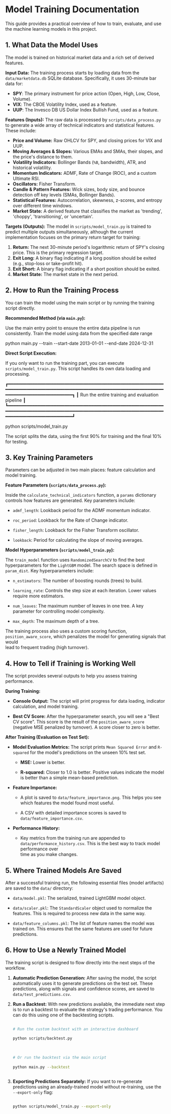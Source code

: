 # Model Training Documentation

This guide provides a practical overview of how to train, evaluate, and use the machine learning models in this project.

## 1. What Data the Model Uses

The model is trained on historical market data and a rich set of derived features.

**Input Data:**
The training process starts by loading data from the `data/marketdata.db` SQLite database. Specifically, it uses 30-minute bar data for:
*   **SPY**: The primary instrument for price action (Open, High, Low, Close, Volume).
*   **VIX**: The CBOE Volatility Index, used as a feature.
*   **UUP**: The Invesco DB US Dollar Index Bullish Fund, used as a feature.

**Features (Inputs):**
The raw data is processed by `scripts/data_process.py` to generate a wide array of technical indicators and statistical features. These include:
*   **Price and Volume:** Raw OHLCV for SPY, and closing prices for VIX and UUP.
*   **Moving Averages & Slopes:** Various EMAs and SMAs, their slopes, and the price's distance to them.
*   **Volatility Indicators:** Bollinger Bands (`%B`, bandwidth), ATR, and historical volatility.
*   **Momentum Indicators:** ADMF, Rate of Change (ROC), and a custom Ultimate RSI.
*   **Oscillators:** Fisher Transform.
*   **Candle & Pattern Features:** Wick sizes, body size, and bounce detection off key levels (SMAs, Bollinger Bands).
*   **Statistical Features:** Autocorrelation, skewness, z-scores, and entropy over different time windows.
*   **Market State:** A derived feature that classifies the market as 'trending', 'choppy', 'transitioning', or 'uncertain'.

**Targets (Outputs):**
The model in `scripts/model_train.py` is trained to predict multiple outputs simultaneously, although the current implementation focuses on the primary return target for training:
1.  **Return:** The next 30-minute period's logarithmic return of SPY's closing price. This is the primary regression target.
2.  **Exit Long:** A binary flag indicating if a long position should be exited (e.g., stop-loss or take-profit hit).
3.  **Exit Short:** A binary flag indicating if a short position should be exited.
4.  **Market State:** The market state in the next period.

## 2. How to Run the Training Process



You can train the model using the main script or by running the training script directly.

                                                                                                                                                
                                                                                                                                                
**Recommended Method (via `main.py`):**                                                                                                         
                                                                                                                                                
Use the main entry point to ensure the entire data pipeline is run consistently. Train the model using data from the specified date range

python main.py --train --start-date 2013-01-01 --end-date 2024-12-31


**Direct Script Execution:**

If you only want to run the training part, you can execute `scripts/model_train.py`. This script handles its own data loading and processing.   


┏━━━━━━━━━━━━━━━━━━━━━━━━━━━━━━━━━━━━━━━━━━━━━━━━━━━━━━━━━━━━━━━━━━━━━━━━━━━━━━━━━━━━━━━━━━━━━━━━━━━━━━━━━━━━━━━━━━━━━━━━━━━━━━━━━━━━━━━━━━━━━━┓
┃ Run the entire training and evaluation pipeline                                                                                              ┃
┗━━━━━━━━━━━━━━━━━━━━━━━━━━━━━━━━━━━━━━━━━━━━━━━━━━━━━━━━━━━━━━━━━━━━━━━━━━━━━━━━━━━━━━━━━━━━━━━━━━━━━━━━━━━━━━━━━━━━━━━━━━━━━━━━━━━━━━━━━━━━━━┛

python scripts/model_train.py

                                                                                                                                                
                                                                                                                                                
                                                                                                                                                
The script splits the data, using the first 90% for training and the final 10% for testing.                                                     
                                                                                                                                                
                                                                                                                                                
                                                                                                                                                
## 3. Key Training Parameters



Parameters can be adjusted in two main places: feature calculation and model training.

                                                                                                                                                
                                                                                                                                                
**Feature Parameters (`scripts/data_process.py`):**

Inside the `calculate_technical_indicators` function, a `params` dictionary controls how features are generated. Key parameters include:        

*   `admf_length`: Lookback period for the ADMF momentum indicator.

*   `roc_period`: Lookback for the Rate of Change indicator.                                                                                    
                                                                                                                                                
*   `fisher_length`: Lookback for the Fisher Transform oscillator.                                                                              
                                                                                                                                                
*   `lookback`: Period for calculating the slope of moving averages.



**Model Hyperparameters (`scripts/model_train.py`):**

The `train_model` function uses `RandomizedSearchCV` to find the best hyperparameters for the `LightGBM` model. The search space is defined in  
`param_dist`. Key hyperparameters include:

*   `n_estimators`: The number of boosting rounds (trees) to build.

*   `learning_rate`: Controls the step size at each iteration. Lower values require more estimators.

*   `num_leaves`: The maximum number of leaves in one tree. A key parameter for controlling model complexity.                                   
                                                                                                                                                
*   `max_depth`: The maximum depth of a tree.



The training process also uses a custom scoring function, `position_aware_score`, which penalizes the model for generating signals that would   
lead to frequent trading (high turnover).
                                                                                                                                                
                                                                                                                                                
                                                                                                                                                
## 4. How to Tell if Training is Working Well                                                                                                   
                                                                                                                                                
                                                                                                                                                
                                                                                                                                                
The script provides several outputs to help you assess training performance.                                                                    
                                                                                                                                                


**During Training:**

*   **Console Output:** The script will print progress for data loading, indicator calculation, and model training.

*   **Best CV Score:** After the hyperparameter search, you will see a "Best CV score". This score is the result of the `position_aware_score`  
(negative MSE penalized by turnover). A score closer to zero is better.

                                                                                                                                                
                                                                                                                                                
**After Training (Evaluation on Test Set):**

*   **Model Evaluation Metrics:** The script prints `Mean Squared Error` and `R-squared` for the model's predictions on the unseen 10% test set.

    *   **MSE:** Lower is better.

    *   **R-squared:** Closer to 1.0 is better. Positive values indicate the model is better than a simple mean-based prediction.

*   **Feature Importance:**

    *   A plot is saved to `data/feature_importance.png`. This helps you see which features the model found most useful.

    *   A CSV with detailed importance scores is saved to `data/feature_importance.csv`.

*   **Performance History:**

    *   Key metrics from the training run are appended to `data/performance_history.csv`. This is the best way to track model performance over  
time as you make changes.
                                                                                                                                                
                                                                                                                                                
                                                                                                                                                
## 5. Where Trained Models Are Saved                                                                                                            
                                                                                                                                                
                                                                                                                                                
                                                                                                                                                
After a successful training run, the following essential files (model artifacts) are saved to the `data/` directory:



*   `data/model.pkl`: The serialized, trained LightGBM model object.

*   `data/scaler.pkl`: The `StandardScaler` object used to normalize the features. This is required to process new data in the same way.        

*   `data/feature_columns.pkl`: The list of feature names the model was trained on. This ensures that the same features are used for future     
predictions.
                                                                                                                                                
                                                                                                                                                
                                                                                                                                                
## 6. How to Use a Newly Trained Model                                                                                                          
                                                                                                                                                
                                                                                                                                                
                                                                                                                                                
The training script is designed to flow directly into the next steps of the workflow.                                                           



1.  **Automatic Prediction Generation:** After saving the model, the script automatically uses it to generate predictions on the test set. These
predictions, along with signals and confidence scores, are saved to `data/test_predictions.csv`.



2.  **Run a Backtest:** With new predictions available, the immediate next step is to run a backtest to evaluate the strategy's trading
performance. You can do this using one of the backtesting scripts.

                                                                                                                                                
                                                                                                                                                
    ```bash                                                                                                                                     
                                                                                                                                                
    # Run the custom backtest with an interactive dashboard                                                                                     
                                                                                                                                                
    python scripts/backtest.py                                                                                                                  
                                                                                                                                                
                                                                                                                                                
                                                                                                                                                
    # Or run the backtest via the main script                                                                                                   
                                                                                                                                                
    python main.py --backtest                                                                                                                   
                                                                                                                                                
    ```



3.  **Exporting Predictions Separately:** If you want to re-generate predictions using an already-trained model without re-training, use the    
`--export-only` flag:
                                                                                                                                                
    ```bash                                                                                                                                     
                                                                                                                                                
    python scripts/model_train.py --export-only                                                                                                 
                                                                                                                                                
    ```      